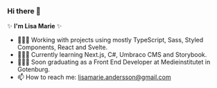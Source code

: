 ### Hi there 👋

✨ **I'm Lisa Marie** ✨ 

- 👩🏻‍💻 Working with projects using mostly TypeScript, Sass, Styled Components, React and Svelte.
- 👩🏻‍🏫 Currently learning Next.js, C#, Umbraco CMS and Storybook.
- 👩🏻‍🎓 Soon graduating as a Front End Developer at Medieinstitutet in Gotenburg.
- 📫 How to reach me: lisamarie.andersson@gmail.com 
